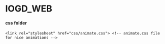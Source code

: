 # IOGD_WEB

#### css folder   
```
<link rel="stylesheet" href="css/animate.css"> <!-- animate.css file for nice animations -->
```
